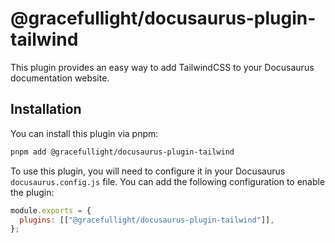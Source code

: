 # @gracefullight/docusaurus-plugin-tailwind

This plugin provides an easy way to add TailwindCSS to your Docusaurus documentation website.

## Installation

You can install this plugin via pnpm:

```bash
pnpm add @gracefullight/docusaurus-plugin-tailwind
```

To use this plugin, you will need to configure it in your Docusaurus `docusaurus.config.js` file. You can add the following configuration to enable the plugin:

```js
module.exports = {
  plugins: [["@gracefullight/docusaurus-plugin-tailwind"]],
};
```

